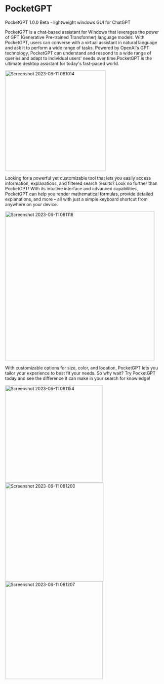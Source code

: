 # PocketGPT
PocketGPT 1.0.0 Beta - lightweight windows GUI for ChatGPT

PocketGPT is a chat-based assistant for Windows that leverages the power of GPT (Generative Pre-trained Transformer) language models. With PocketGPT, users can converse with a virtual assistant in natural language and ask it to perform a wide range of tasks. Powered by OpenAI's GPT technology, PocketGPT can understand and respond to a wide range of queries and adapt to individual users' needs over time.PocketGPT is the ultimate desktop assistant for today's fast-paced world.

<img width="325" alt="Screenshot 2023-06-11 081014" src="https://github.com/MoscaFrancesco/PocketGPT/assets/87772044/12cb926f-f0cb-4d5e-8f3c-60d9de6283f5">

Looking for a powerful yet customizable tool that lets you easily access information, explanations, and filtered search results? Look no further than PocketGPT! With its intuitive interface and advanced capabilities, PocketGPT can help you render mathematical formulas, provide detailed explanations, and more – all with just a simple keyboard shortcut from anywhere on your device. 

<img width="483" alt="Screenshot 2023-06-11 081118" src="https://github.com/MoscaFrancesco/PocketGPT/assets/87772044/81dbbc96-ba79-4631-865d-e158993e5944">

With customizable options for size, color, and location, PocketGPT lets you tailor your experience to best fit your needs. So why wait? Try PocketGPT today and see the difference it can make in your search for knowledge!

<img width="315" alt="Screenshot 2023-06-11 081154" src="https://github.com/MoscaFrancesco/PocketGPT/assets/87772044/7ee153ba-70df-46c1-911d-3843f979c9ad">
<img width="318" alt="Screenshot 2023-06-11 081200" src="https://github.com/MoscaFrancesco/PocketGPT/assets/87772044/1e023c2d-a237-4f66-a4e6-750120196216">
<img width="316" alt="Screenshot 2023-06-11 081207" src="https://github.com/MoscaFrancesco/PocketGPT/assets/87772044/695690cd-26c4-4c57-a9c5-1ab6fbe7f916">


